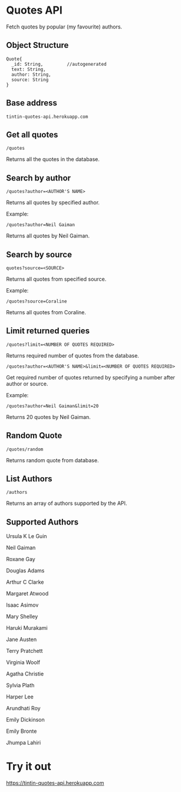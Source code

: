 # Quotes API

Fetch quotes by popular (my favourite) authors.

## Object Structure

```
Quote{
  _id: String,         //autogenerated
  text: String,
  author: String,
  source: String
}
```
## Base address

```
tintin-quotes-api.herokuapp.com
```

## Get all quotes

```
/quotes
```

Returns all the quotes in the database.

## Search by author

```
/quotes?author=<AUTHOR'S NAME>
```

Returns all quotes by specified author.

Example:

```
/quotes?author=Neil Gaiman
```

Returns all quotes by Neil Gaiman.

## Search by source

```
quotes?source=<SOURCE>
```

Returns all quotes from specified source.

Example:

```
/quotes?source=Coraline
```

Returns all quotes from Coraline.

## Limit returned queries

```
/quotes?limit=<NUMBER OF QUOTES REQUIRED>
```
Returns required number of quotes from the database.

```
/quotes?author=<AUTHOR'S NAME>&limit=<NUMBER OF QUOTES REQUIRED>
```

Get required number of quotes returned by specifying a number after author or source.

Example:

```
/quotes?author=Neil Gaiman&limit=20
```
Returns 20 quotes by Neil Gaiman.

## Random Quote

```
/quotes/random
```

Returns random quote from database.

## List Authors

```
/authors
```

Returns an array of authors supported by the API.

## Supported Authors

Ursula K Le Guin

Neil Gaiman

Roxane Gay

Douglas Adams

Arthur C Clarke

Margaret Atwood

Isaac Asimov

Mary Shelley

Haruki Murakami

Jane Austen

Terry Pratchett

Virginia Woolf

Agatha Christie

Sylvia Plath

Harper Lee

Arundhati Roy

Emily Dickinson

Emily Bronte

Jhumpa Lahiri


# Try it out

https://tintin-quotes-api.herokuapp.com
